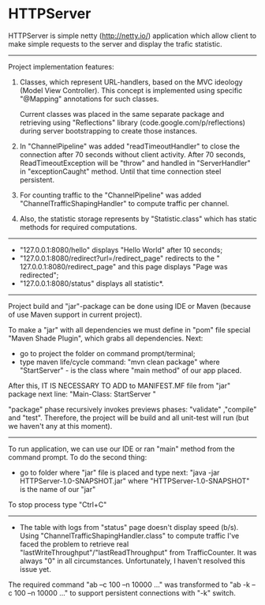 HTTPServer
==========

HTTPServer is simple netty (http://netty.io/) application which allow client to make simple requests to the server
and display the trafic statistic.
____________________________________________________________________________________________________________________________
Project implementation features:

1. Classes, which represent URL-handlers, based on the MVC ideology (Model View Controller).
    This concept is implemented using specific "@Mapping" annotations for such classes.
    
    Current classes was placed in the same separate package and retrieving using "Reflections" library
    (code.google.com/p/reflections) during server bootstrapping to create those instances.

2.  In "ChannelPipeline" was added "readTimeoutHandler" to close the connection after 70 seconds without client activity.
     After 70 seconds, ReadTimeoutException will be "throw" and handled in "ServerHandler" in "exceptionCaught" method. 
     Until that time connection steel persistent. 

3. For counting traffic to the "ChannelPipeline" was added "ChannelTrafficShapingHandler" to compute traffic per channel.

4. Also, the statistic storage represents by "Statistic.class" which has static methods for required computations.
____________________________________________________________________________________________________________________________

- "127.0.0.1:8080/hello"  displays "Hello World" after 10 seconds;
- "127.0.0.1:8080/redirect?url=/redirect_page" redirects to the 
" 127.0.0.1:8080/redirect_page" and this page displays "Page was redirected";
- "127.0.0.1:8080/status" displays all statistic*.
____________________________________________________________________________________________________________________________

 Project build   and "jar"-package  can be done using IDE or Maven (because of  use Maven support in current project).

To make a "jar" with all dependencies we must define in "pom" file special "Maven Shade Plugin", which grabs all dependencies.
Next:
  - go to project the folder on command prompt/terminal;
  - type maven life/cycle command: "mvn clean package"
where "StartServer" - is the class where "main method" of our app placed.

After this, IT IS NECESSARY TO ADD to MANIFEST.MF file from "jar" package next line:  "Main-Class: StartServer "
  
 "package" phase recursively invokes previews phases: "validate" ,"compile" and "test". Therefore, the project will be build 
 and all unit-test will run (but we haven't any at this moment).
____________________________________________________________________________________________________________________________
 To run application, we can use our IDE or ran "main" method from the command prompt. To do the second thing:
 - go to folder where "jar" file is placed and type next:   "java -jar HTTPServer-1.0-SNAPSHOT.jar"
 where "HTTPServer-1.0-SNAPSHOT" is the name of our "jar"

To stop process type "Ctrl+C"
____________________________________________________________________________________________________________________________

* The table with logs from "status" page doesn't display speed (b/s). Using "ChannelTrafficShapingHandler.class" to compute
traffic I've faced the problem to retrieve real "lastWriteThroughput"/"lastReadThroughput" from TrafficCounter.
 It was always "0" in all circumstances. Unfortunately, I haven't resolved this issue yet.

The required command "ab –c 100 –n 10000 ..." was transformed to "ab -k –c 100 –n 10000 ..." to support persistent connections 
with "-k" switch. 
